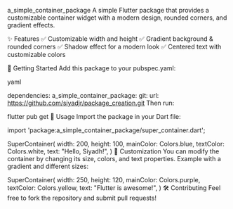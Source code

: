 a_simple_container_package
A simple Flutter package that provides a customizable container widget with a modern design, rounded corners, and gradient effects.

✨ Features
✅ Customizable width and height
✅ Gradient background & rounded corners
✅ Shadow effect for a modern look
✅ Centered text with customizable colors

🚀 Getting Started
Add this package to your pubspec.yaml:

yaml

dependencies:
  a_simple_container_package:
    git:
      url: https://github.com/siyadjr/package_creation.git
Then run:


flutter pub get
📌 Usage
Import the package in your Dart file:


import 'package:a_simple_container_package/super_container.dart';

SuperContainer(
  width: 200,
  height: 100,
  mainColor: Colors.blue,
  textColor: Colors.white,
  text: "Hello, Siyadh!",
)
🎨 Customization
You can modify the container by changing its size, colors, and text properties.
Example with a gradient and different sizes:


SuperContainer(
  width: 250,
  height: 120,
  mainColor: Colors.purple,
  textColor: Colors.yellow,
  text: "Flutter is awesome!",
)
🛠️ Contributing
Feel free to fork the repository and submit pull requests!